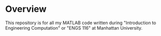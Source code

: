 # Overview

This repository is for all my MATLAB code written during "Introduction to Engineering Computation" or "ENGS 116" at Manhattan University.
